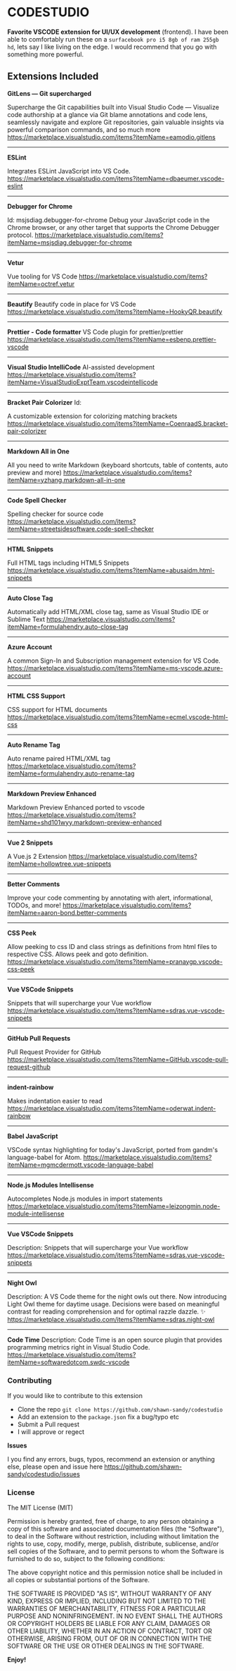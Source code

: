 # CODESTUDIO

**Favorite VSCODE extension for UI/UX development** (frontend). I have been able to comfortably run these on a `surfacebook pro i5 8gb of ram 255gb hd`, lets say I like living on the edge. I would recommend that you go with something more powerful.

## Extensions Included

**GitLens — Git supercharged**

Supercharge the Git capabilities built into Visual Studio Code — Visualize code authorship at a glance via Git blame annotations and code lens, seamlessly navigate and explore Git repositories, gain valuable insights via powerful comparison commands, and so much more
https://marketplace.visualstudio.com/items?itemName=eamodio.gitlens
___

**ESLint**

Integrates ESLint JavaScript into VS Code.
 https://marketplace.visualstudio.com/items?itemName=dbaeumer.vscode-eslint
___

**Debugger for Chrome**

Id: msjsdiag.debugger-for-chrome
Debug your JavaScript code in the Chrome browser, or any other target that supports the Chrome Debugger protocol.
 https://marketplace.visualstudio.com/items?itemName=msjsdiag.debugger-for-chrome
 ___

**Vetur**

Vue tooling for VS Code
https://marketplace.visualstudio.com/items?itemName=octref.vetur

---

**Beautify**
Beautify code in place for VS Code
https://marketplace.visualstudio.com/items?itemName=HookyQR.beautify

___

**Prettier - Code formatter**
VS Code plugin for prettier/prettier
 https://marketplace.visualstudio.com/items?itemName=esbenp.prettier-vscode

---
**Visual Studio IntelliCode**
AI-assisted development
 https://marketplace.visualstudio.com/items?itemName=VisualStudioExptTeam.vscodeintellicode

---

**Bracket Pair Colorizer**
Id:

A customizable extension for colorizing matching brackets
 https://marketplace.visualstudio.com/items?itemName=CoenraadS.bracket-pair-colorizer

---

**Markdown All in One**

All you need to write Markdown (keyboard shortcuts, table of contents, auto preview and more)
 https://marketplace.visualstudio.com/items?itemName=yzhang.markdown-all-in-one

---

**Code Spell Checker**

Spelling checker for source code
 https://marketplace.visualstudio.com/items?itemName=streetsidesoftware.code-spell-checker

---

**HTML Snippets**

Full HTML tags including HTML5 Snippets
 https://marketplace.visualstudio.com/items?itemName=abusaidm.html-snippets

---

**Auto Close Tag**

Automatically add HTML/XML close tag, same as Visual Studio IDE or Sublime Text
 https://marketplace.visualstudio.com/items?itemName=formulahendry.auto-close-tag

---

**Azure Account**

A common Sign-In and Subscription management extension for VS Code.
 https://marketplace.visualstudio.com/items?itemName=ms-vscode.azure-account

---

**HTML CSS Support**

CSS support for HTML documents
 https://marketplace.visualstudio.com/items?itemName=ecmel.vscode-html-css

---

**Auto Rename Tag**

Auto rename paired HTML/XML tag
 https://marketplace.visualstudio.com/items?itemName=formulahendry.auto-rename-tag

---

**Markdown Preview Enhanced**

Markdown Preview Enhanced ported to vscode
 https://marketplace.visualstudio.com/items?itemName=shd101wyy.markdown-preview-enhanced

---

**Vue 2 Snippets**

A Vue.js 2 Extension
 https://marketplace.visualstudio.com/items?itemName=hollowtree.vue-snippets

---

**Better Comments**

Improve your code commenting by annotating with alert, informational, TODOs, and more!
 https://marketplace.visualstudio.com/items?itemName=aaron-bond.better-comments

---

**CSS Peek**

Allow peeking to css ID and class strings as definitions from html files to respective CSS. Allows peek and goto definition.
 https://marketplace.visualstudio.com/items?itemName=pranaygp.vscode-css-peek

---


**Vue VSCode Snippets**

Snippets that will supercharge your Vue workflow
 https://marketplace.visualstudio.com/items?itemName=sdras.vue-vscode-snippets

---

**GitHub Pull Requests**

Pull Request Provider for GitHub
 https://marketplace.visualstudio.com/items?itemName=GitHub.vscode-pull-request-github


---

**indent-rainbow**

Makes indentation easier to read
 https://marketplace.visualstudio.com/items?itemName=oderwat.indent-rainbow

---

**Babel JavaScript**

VSCode syntax highlighting for today's JavaScript, ported from gandm's language-babel for Atom.
 https://marketplace.visualstudio.com/items?itemName=mgmcdermott.vscode-language-babel

---

**Node.js Modules Intellisense**

Autocompletes Node.js modules in import statements
 https://marketplace.visualstudio.com/items?itemName=leizongmin.node-module-intellisense

---

**Vue VSCode Snippets**

Description: Snippets that will supercharge your Vue workflow
https://marketplace.visualstudio.com/items?itemName=sdras.vue-vscode-snippets

---

**Night Owl**

Description: A VS Code theme for the night owls out there. Now introducing Light Owl theme for daytime usage. Decisions were based on meaningful contrast for reading comprehension and for optimal razzle dazzle. ✨
https://marketplace.visualstudio.com/items?itemName=sdras.night-owl

---

**Code Time**
Description: Code Time is an open source plugin that provides programming metrics right in Visual Studio Code.
https://marketplace.visualstudio.com/items?itemName=softwaredotcom.swdc-vscode

### Contributing

If you would like to contribute to this extension

- Clone the repo `git clone https://github.com/shawn-sandy/codestudio`
- Add an extension to the `package.json` fix a bug/typo etc
- Submit a Pull request
- I will approve or regect

**Issues**

I you find any errors, bugs, typos, recommend an extension or anything else, please open and issue here https://github.com/shawn-sandy/codestudio/issues

### License

The MIT License (MIT)

Permission is hereby granted, free of charge, to any person obtaining a copy of this software and associated documentation files (the "Software"), to deal in the Software without restriction, including without limitation the rights to use, copy, modify, merge, publish, distribute, sublicense, and/or sell copies of the Software, and to permit persons to whom the Software is furnished to do so, subject to the following conditions:

The above copyright notice and this permission notice shall be included in all copies or substantial portions of the Software.

THE SOFTWARE IS PROVIDED "AS IS", WITHOUT WARRANTY OF ANY KIND, EXPRESS OR IMPLIED, INCLUDING BUT NOT LIMITED TO THE WARRANTIES OF MERCHANTABILITY, FITNESS FOR A PARTICULAR PURPOSE AND NONINFRINGEMENT. IN NO EVENT SHALL THE AUTHORS OR COPYRIGHT HOLDERS BE LIABLE FOR ANY CLAIM, DAMAGES OR OTHER LIABILITY, WHETHER IN AN ACTION OF CONTRACT, TORT OR OTHERWISE, ARISING FROM, OUT OF OR IN CONNECTION WITH THE SOFTWARE OR THE USE OR OTHER DEALINGS IN THE SOFTWARE.


**Enjoy!**
